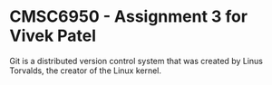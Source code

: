 # CMSC6950 - Assignment 3 for Vivek Patel

Git is a distributed version control system that was created by
Linus Torvalds, the creator of the Linux kernel. 
